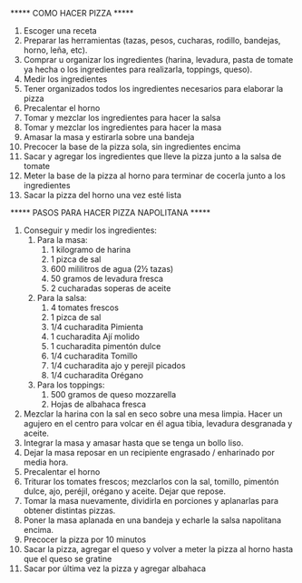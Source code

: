 

***** COMO HACER PIZZA *****

1. Escoger una receta
2. Preparar las herramientas (tazas, pesos, cucharas, rodillo, bandejas, horno, leña, etc).
3. Comprar u organizar los ingredientes (harina, levadura, pasta de tomate ya hecha o los ingredientes para realizarla, toppings, queso).
4. Medir los ingredientes
5. Tener organizados todos los ingredientes necesarios para elaborar la pizza
6. Precalentar el horno
7. Tomar y mezclar los ingredientes para hacer la salsa
8. Tomar y mezclar los ingredientes para hacer la masa
9. Amasar la masa y estirarla sobre una bandeja
10. Precocer la base de la pizza sola, sin ingredientes encima
11. Sacar y agregar los ingredientes que lleve la pizza junto a la salsa de tomate
12. Meter la base de la pizza al horno para terminar de cocerla junto a los ingredientes
13. Sacar la pizza del horno una vez esté lista

***** PASOS PARA HACER PIZZA NAPOLITANA *****

1. Conseguir y medir los ingredientes:
   1. Para la masa:
      1.  1 kilogramo de harina
      2. 1 pizca de sal
      3. 600 mililitros de agua (2½ tazas)
      4. 50 gramos de levadura fresca
      5. 2 cucharadas soperas de aceite
   2. Para la salsa:
      1. 4 tomates frescos
      2. 1 pizca de sal
      3. 1/4 cucharadita Pimienta
      4. 1 cucharadita Ají molido
      5. 1 cucharadita pimentón dulce
      6. 1/4 cucharadita Tomillo
      7. 1/4 cucharadita ajo y perejil picados
      8. 1/4 cucharadita Orégano
   3. Para los toppings:
      1. 500 gramos de queso mozzarella
      2. Hojas de albahaca fresca
2. Mezclar la harina con la sal en seco sobre una mesa limpia. Hacer un agujero en el centro para volcar en él agua tibia, levadura desgranada y aceite.
3. Integrar la masa y amasar hasta que se tenga un bollo liso.
4. Dejar la masa reposar en un recipiente engrasado / enharinado por media hora.
5. Precalentar el horno
6. Triturar los tomates frescos; mezclarlos con la sal, tomillo, pimentón dulce, ajo, peréjil, orégano y aceite. Dejar que repose.
7. Tomar la masa nuevamente, dividirla en porciones y aplanarlas para obtener distintas pizzas.
8. Poner la masa aplanada en una bandeja y echarle la salsa napolitana encima.
9. Precocer la pizza por 10 minutos
10. Sacar la pizza, agregar el queso y volver a meter la pizza al horno hasta que el queso se gratine
11. Sacar por última vez la pizza y agregar albahaca